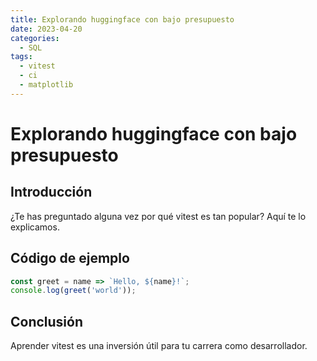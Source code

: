 ```yaml
---
title: Explorando huggingface con bajo presupuesto
date: 2023-04-20
categories:
  - SQL
tags:
  - vitest
  - ci
  - matplotlib
---
```


# Explorando huggingface con bajo presupuesto

## Introducción

¿Te has preguntado alguna vez por qué vitest es tan popular? Aquí te lo explicamos.

## Código de ejemplo

```javascript
const greet = name => `Hello, ${name}!`;
console.log(greet('world'));
```

## Conclusión

Aprender vitest es una inversión útil para tu carrera como desarrollador.